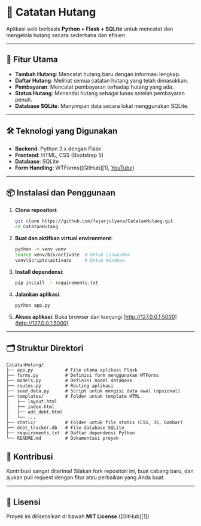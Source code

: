 
# 📒 Catatan Hutang

Aplikasi web berbasis **Python + Flask + SQLite** untuk mencatat dan mengelola hutang secara sederhana dan efisien.

---

## 🚀 Fitur Utama

* **Tambah Hutang**: Mencatat hutang baru dengan informasi lengkap.
* **Daftar Hutang**: Melihat semua catatan hutang yang telah dimasukkan.
* **Pembayaran**: Mencatat pembayaran terhadap hutang yang ada.
* **Status Hutang**: Menandai hutang sebagai lunas setelah pembayaran penuh.
* **Database SQLite**: Menyimpan data secara lokal menggunakan SQLite.

---

## 🛠 Teknologi yang Digunakan

* **Backend**: Python 3.x dengan Flask
* **Frontend**: HTML, CSS (Bootstrap 5)
* **Database**: SQLite
* **Form Handling**: WTForms([GitHub][1], [YouTube][2])

---

## 📦 Instalasi dan Penggunaan

1. **Clone repositori**:

   ```bash
   git clone https://github.com/fajarjulyana/CatatanHutang.git
   cd CatatanHutang
   ```



2. **Buat dan aktifkan virtual environment**:

   ```bash
   python -m venv venv
   source venv/bin/activate  # Untuk Linux/Mac
   venv\Scripts\activate     # Untuk Windows
   ```



3. **Install dependensi**:

   ```bash
   pip install -r requirements.txt
   ```



4. **Jalankan aplikasi**:

   ```bash
   python app.py
   ```



5. **Akses aplikasi**:
   Buka browser dan kunjungi [http://127.0.0.1:5000](http://127.0.0.1:5000)

---

## 🗂 Struktur Direktori

```
CatatanHutang/
├── app.py            # File utama aplikasi Flask
├── forms.py          # Definisi form menggunakan WTForms
├── models.py         # Definisi model database
├── routes.py         # Routing aplikasi
├── seed_data.py      # Script untuk mengisi data awal (opsional)
├── templates/        # Folder untuk template HTML
│   ├── layout.html
│   ├── index.html
│   ├── add_debt.html
│   └── ...
├── static/           # Folder untuk file statis (CSS, JS, Gambar)
├── debt_tracker.db   # File database SQLite
├── requirements.txt  # Daftar dependensi Python
└── README.md         # Dokumentasi proyek
```


## 📝 Kontribusi

Kontribusi sangat diterima! Silakan fork repositori ini, buat cabang baru, dan ajukan pull request dengan fitur atau perbaikan yang Anda buat.

---

## 📄 Lisensi

Proyek ini dilisensikan di bawah **MIT License**.([GitHub][1])


[2]: https://www.youtube.com/watch?v=KO0FufpqC7c&utm_source=chatgpt.com "youtube.com/watch?v=ko0f..."
[3]: https://github.com/devcoderama/debt-notes-app/blob/main/README.md?utm_source=chatgpt.com "debt-notes-app/README.md at main - GitHub"
